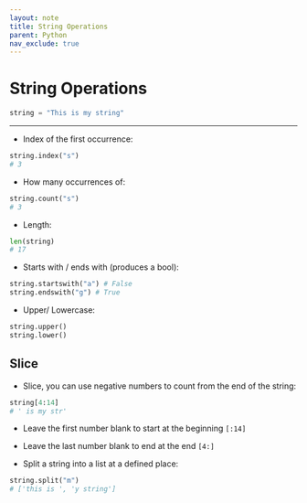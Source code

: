 ```yaml
---
layout: note
title: String Operations
parent: Python
nav_exclude: true
---
```


# String Operations

```py
string = "This is my string"
```

---

- Index of the first occurrence:

```py
string.index("s")
# 3
```

- How many occurrences of:

```py
string.count("s")
# 3
```

- Length:

```py
len(string)
# 17
```

- Starts with / ends with (produces a bool):

```py
string.startswith("a") # False
string.endswith("g") # True
```

- Upper/ Lowercase:

```py
string.upper()
string.lower()
```

## Slice

- Slice, you can use negative numbers to count from the end of the string:

```py
string[4:14]
# ' is my str'
```

- Leave the first number blank to start at the beginning `[:14]`
- Leave the last number blank to end at the end `[4:]`

- Split a string into a list at a defined place:

```py
string.split("m")
# ['this is ', 'y string']
```
